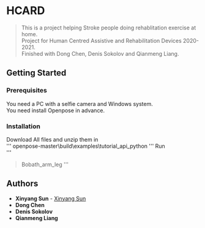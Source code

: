 # HCARD
> This is a project helping Stroke people doing rehablitation exercise at home.  
Project for Human Centred Assistive and Rehabilitation Devices 2020-2021.  
Finished with Dong Chen, Denis Sokolov and Qianmeng Liang.

## Getting Started  

### Prerequisites
You need a PC with a selfie camera and Windows system.  
You need install Openpose in advance.

### Installation
Download All files and unzip them in  
'''
openpose-master\build\examples\tutorial_api_python
'''
Run  
'''
> Bobath_arm_leg
'''

## Authors

* **Xinyang Sun** - [Xinyang Sun](https://github.com/Xinyang-S)
* **Dong Chen**
* **Denis Sokolov**
* **Qianmeng Liang**
